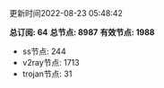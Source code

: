 更新时间2022-08-23 05:48:42

**总订阅: 64**
**总节点: 8987**
**有效节点: 1988**
- ss节点: 244
- v2ray节点: 1713
- trojan节点: 31
